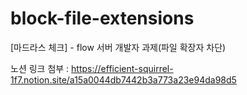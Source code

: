# block-file-extensions
[마드라스 체크] - flow 서버 개발자 과제(파일 확장자 차단)

노션 링크 첨부 : https://efficient-squirrel-1f7.notion.site/a15a0044db7442b3a773a23e94da98d5

